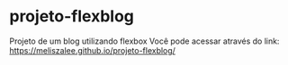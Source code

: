 # projeto-flexblog
 Projeto de um blog utilizando flexbox
 Você pode acessar através do link: https://meliszalee.github.io/projeto-flexblog/
